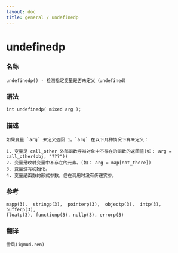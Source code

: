 ```yaml
---
layout: doc
title: general / undefinedp
---
```

# undefinedp

### 名称

    undefinedp() - 检测指定变量是否未定义（undefined）

### 语法

    int undefinedp( mixed arg );

### 描述

    如果变量 `arg` 未定义返回 1。`arg` 在以下几种情况下算未定义：

    1. 变量是 call_other 外部函数呼叫对象中不存在的函数的返回值(如： arg = call_other(obj, "???"))
    2. 变量是映射变量中不存在的元素。(如： arg = map[not_there])
    3. 变量没有初始化。
    4. 变量是函数的形式参数，但在调用时没有传递实参。

### 参考

    mapp(3),  stringp(3),  pointerp(3),  objectp(3),  intp(3),  bufferp(3),
    floatp(3), functionp(3), nullp(3), errorp(3)

### 翻译

    雪风(i@mud.ren)
